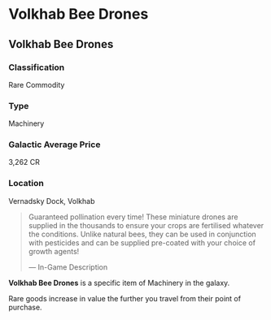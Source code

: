 # Volkhab Bee Drones
## Volkhab Bee Drones

		

### Classification

Rare Commodity

### Type

Machinery

### Galactic Average Price

3,262 CR

### Location

Vernadsky Dock, Volkhab

> 
> 
> Guaranteed pollination every time!  These miniature drones are supplied in the thousands to ensure your crops are fertilised whatever the conditions. Unlike natural bees, they can be used in conjunction with pesticides and can be supplied pre-coated with your choice of growth agents!
> 
> 
> — In-Game Description
> 

**Volkhab Bee Drones** is a specific item of Machinery in the galaxy.

Rare goods increase in value the further you travel from their point of purchase.